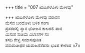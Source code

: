 +++
title = "007 ಋಷಿಗಳೊಳು ಮೇಳವು"

+++
ಋಷಿಗಳೊಳು ಮೇಳವು ವರಾಸನ  
ಮೆಸೆವ ಬನದೊಳು ಬಳಿಕ ಗಂಗಾ  
ಪ್ರಸರದಲ್ಲಿ ಸ್ನಾನ ಭೋಜನ ಕಾಲದಲಿ ಪಾನ   
ಮಿಸುಪ ಸುತಿಯ ವಿಲಾಸಗಳ ಸಂ  
ತಸದಿ ಕೇಳ್ವ ಸಮಾಸಪೂರಿತ  
ವಸುಮತೀಧರ ಯಮಜನೆಸೆದನು ಭೂಪ ಕೇಳೆಂದ      ॥7॥